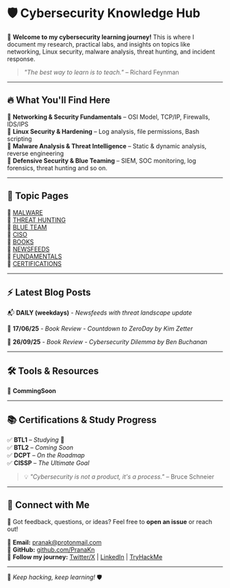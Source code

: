# 🛡️ Cybersecurity Knowledge Hub  

🚀 **Welcome to my cybersecurity learning journey!** This is where I document my research, practical labs, and insights on topics like networking, Linux security, malware analysis, threat hunting, and incident response.  

> _"The best way to learn is to teach."_ – Richard Feynman  

---

## 🔥 **What You'll Find Here**
📌 **Networking & Security Fundamentals** – OSI Model, TCP/IP, Firewalls, IDS/IPS  
📌 **Linux Security & Hardening** – Log analysis, file permissions, Bash scripting  
📌 **Malware Analysis & Threat Intelligence** – Static & dynamic analysis, reverse engineering  
📌 **Defensive Security & Blue Teaming** – SIEM, SOC monitoring, log forensics, threat hunting and so on.

---

## 📄 **Topic Pages**
📓 [MALWARE](https://pranakn.github.io/post/malware/malware.html)  
📓 [THREAT HUNTING](https://pranakn.github.io/post/hunting/hunting.html)  
📓 [BLUE TEAM](https://pranakn.github.io/post/blueteam/blueteam.html)  
📓 [CISO](https://pranakn.github.io/post/ciso/ciso.html)  
📓 [BOOKS](https://pranakn.github.io/post/books/books.html)  
📓 [NEWSFEEDS](https://pranakn.github.io/post/news/news.html)  
📓 [FUNDAMENTALS](https://pranakn.github.io/post/fundamentals/fundamentals.html)  
📓 [CERTIFICATIONS](https://pranakn.github.io/post/certs/certs.html)

---

## ⚡ **Latest Blog Posts**
📬  **DAILY (weekdays)** - _Newsfeeds with threat landscape update_

📅 **17/06/25** - _Book Review - Countdown to ZeroDay by Kim Zetter_

📅 **26/09/25** - _Book Review - Cybersecurity Dilemma by Ben Buchanan_

---

## 🛠️ **Tools & Resources**
🔹 **CommingSoon** 

---

## 📚 **Certifications & Study Progress**
✅ **BTL1** – _Studying_ 🔄  
✅ **BTL2** – _Coming Soon_  
✅ **DCPT** – _On the Roadmap_  
✅ **CISSP** – _The Ultimate Goal_  

> 💡 _"Cybersecurity is not a product, it's a process."_ – Bruce Schneier  

---

## 📧 **Connect with Me**
💬 Got feedback, questions, or ideas? Feel free to **open an issue** or reach out!  

🔗 **Email:** [pranak@protonmail.com](mailto:pranak@protonmail.com)  
🔗 **GitHub:** [github.com/PranaKn](https://github.com/pranakn)  
🔗 **Follow my journey:** [Twitter/X](https://twitter.com/PranaK1) | [LinkedIn](https://linkedin.com/in/filipe-grahl ) | [TryHackMe](https://tryhackme.com/p/Prana)

---

🚀 _Keep hacking, keep learning!_ 🛡️  

